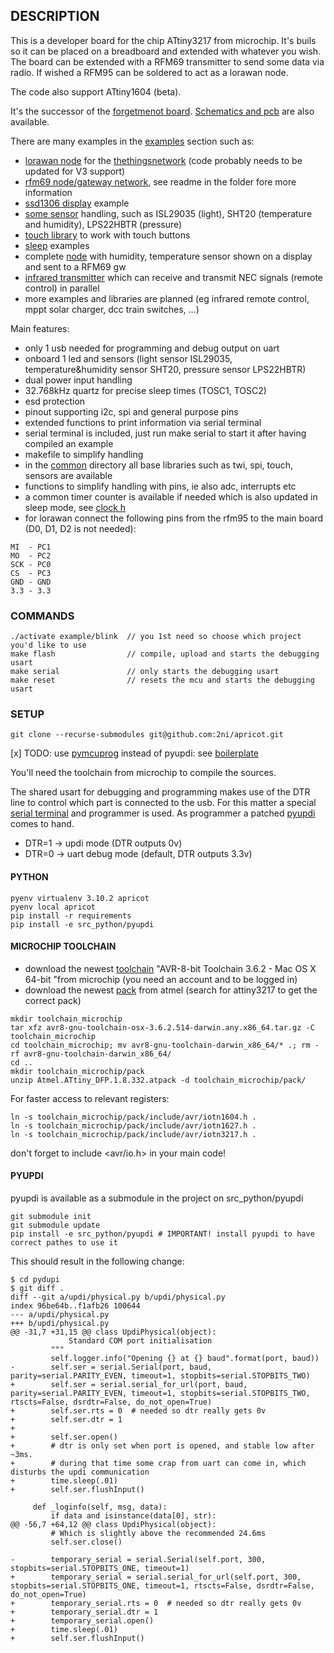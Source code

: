 ## DESCRIPTION
This is a developer board for the chip ATtiny3217 from microchip. It's buils so it can be placed on a breadboard and extended with whatever you wish. The board can be extended with a RFM69 transmitter to send some data via radio. If wished a RFM95 can be soldered to act as a lorawan node.

The code also support ATtiny1604 (beta).

It's the successor of the [forgetmenot board](https://github.com/2ni/forgetmenot). [Schematics and pcb](https://easyeda.com/vkbs/apricot) are also available.

There are many examples in the [examples](/examples) section such as:
- [lorawan node](/examples/lorawan) for the [thethingsnetwork](https://www.thethingsnetwork.org/) (code probably needs to be updated for V3 support)
- [rfm69 node/gateway network](/examples/rfm69), see readme in the folder fore more information
- [ssd1306 display](/examples/ssd1306) example
- [some sensor](/examples/sensors) handling, such as ISL29035 (light), SHT20 (temperature and humidity), LPS22HBTR (pressure)
- [touch library](/examples/touch) to work with touch buttons
- [sleep](/examples/sleep) examples
- complete [node](/examples/humidity-node) with humidity, temperature sensor shown on a display and sent to a RFM69 gw
- [infrared transmitter](examples/infrared_v2) which can receive and transmit NEC signals (remote control) in parallel
- more examples and libraries are planned (eg infrared remote control, mppt solar charger, dcc train switches, ...)


Main features:
- only 1 usb needed for programming and debug output on uart
- onboard 1 led and sensors (light sensor ISL29035, temperature&humidity sensor SHT20, pressure sensor LPS22HBTR)
- dual power input handling
- 32.768kHz quartz for precise sleep times (TOSC1, TOSC2)
- esd protection
- pinout supporting i2c, spi and general purpose pins
- extended functions to print information via serial terminal
- serial terminal is included, just run make serial to start it after having compiled an example
- makefile to simplify handling
- in the [common](/common) directory all base libraries such as twi, spi, touch, sensors are available
- functions to simplify handling with pins, ie also adc, interrupts etc
- a common timer counter is available if needed which is also updated in sleep mode, see [clock h](/common/clock.h)
- for lorawan connect the following pins from the rfm95 to the main board (D0, D1, D2 is not needed):
```
MI  - PC1
MO  - PC2
SCK - PC0
CS  - PC3
GND - GND
3.3 - 3.3
```

### COMMANDS
```
./activate example/blink  // you 1st need so choose which project you'd like to use
make flash                // compile, upload and starts the debugging usart
make serial               // only starts the debugging usart
make reset                // resets the mcu and starts the debugging usart
```

### SETUP
```
git clone --recurse-submodules git@github.com:2ni/apricot.git
```

[x] TODO: use [pymcuprog](https://github.com/microchip-pic-avr-tools/pymcuprog) instead of pyupdi: see [boilerplate](https://github.com/2ni/attiny-boilerplate)

You'll need the toolchain from microchip to compile the sources.

The shared usart for debugging and programming makes use of the DTR line to control which part is connected to the usb. For this matter a special [serial terminal](/serialterminal.py) and programmer is used. As programmer a patched [pyupdi](https://github.com/2ni/pyupdi) comes to hand.
- DTR=1 -> updi mode (DTR outputs 0v)
- DTR=0 -> uart debug mode (default, DTR outputs 3.3v)

#### PYTHON
```
pyenv virtualenv 3.10.2 apricot
pyenv local apricot
pip install -r requirements
pip install -e src_python/pyupdi
```

#### MICROCHIP TOOLCHAIN
- download the newest [toolchain](https://www.microchip.com/mplab/avr-support/avr-and-arm-toolchains-c-compilers) "AVR-8-bit Toolchain 3.6.2 - Mac OS X 64-bit "from microchip (you need an account and to be logged in)
- download the newest [pack](http://packs.download.atmel.com/) from atmel (search for attiny3217 to get the correct pack)
```
mkdir toolchain_microchip
tar xfz avr8-gnu-toolchain-osx-3.6.2.514-darwin.any.x86_64.tar.gz -C toolchain_microchip
cd toolchain_microchip; mv avr8-gnu-toolchain-darwin_x86_64/* .; rm -rf avr8-gnu-toolchain-darwin_x86_64/
cd ..
mkdir toolchain_microchip/pack
unzip Atmel.ATtiny_DFP.1.8.332.atpack -d toolchain_microchip/pack/
```

For faster access to relevant registers:
```
ln -s toolchain_microchip/pack/include/avr/iotn1604.h .
ln -s toolchain_microchip/pack/include/avr/iotn1627.h .
ln -s toolchain_microchip/pack/include/avr/iotn3217.h .
```

don't forget to include <avr/io.h> in your main code!

#### PYUPDI
pyupdi is available as a submodule in the project on src_python/pyupdi

```
git submodule init
git submodule update
pip install -e src_python/pyupdi # IMPORTANT! install pyupdi to have correct pathes to use it
```

This should result in the following change:
```
$ cd pydupi
$ git diff .
diff --git a/updi/physical.py b/updi/physical.py
index 96be64b..f1afb26 100644
--- a/updi/physical.py
+++ b/updi/physical.py
@@ -31,7 +31,15 @@ class UpdiPhysical(object):
             Standard COM port initialisation
         """
         self.logger.info("Opening {} at {} baud".format(port, baud))
-        self.ser = serial.Serial(port, baud, parity=serial.PARITY_EVEN, timeout=1, stopbits=serial.STOPBITS_TWO)
+        self.ser = serial.serial_for_url(port, baud, parity=serial.PARITY_EVEN, timeout=1, stopbits=serial.STOPBITS_TWO, rtscts=False, dsrdtr=False, do_not_open=True)
+        self.ser.rts = 0  # needed so dtr really gets 0v
+        self.ser.dtr = 1
+
+        self.ser.open()
+        # dtr is only set when port is opened, and stable low after ~3ms.
+        # during that time some crap from uart can come in, which disturbs the updi communication
+        time.sleep(.01)
+        self.ser.flushInput()

     def _loginfo(self, msg, data):
         if data and isinstance(data[0], str):
@@ -56,7 +64,12 @@ class UpdiPhysical(object):
         # Which is slightly above the recommended 24.6ms
         self.ser.close()

-        temporary_serial = serial.Serial(self.port, 300, stopbits=serial.STOPBITS_ONE, timeout=1)
+        temporary_serial = serial.serial_for_url(self.port, 300, stopbits=serial.STOPBITS_ONE, timeout=1, rtscts=False, dsrdtr=False, do_not_open=True)
+        temporary_serial.rts = 0  # needed so dtr really gets 0v
+        temporary_serial.dtr = 1
+        temporary_serial.open()
+        time.sleep(.01)
+        self.ser.flushInput()
```
